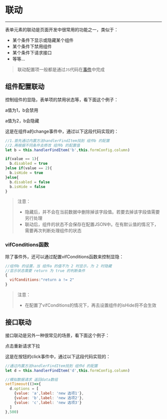 # 联动
***

表单元素的联动是页面开发中很常用的功能之一，类似于：

- 某个条件下显示或隐藏某个组件
- 某个条件下禁用组件
- 某个条件下请求接口
- 等等...

> 联动配置项一般都是通过`JS`代码在[事件](/menu/event.md)中完成

## 组件配置联动

控制组件的显隐，表单项的禁用状态等，看下面这个例子：

<output data-lang="output">
  <el-form :model="formLinkage" label-width="100px" label-suffix=":" style="width:300px;">
    <el-form-item prop="a" label="组件a">
      <el-input v-model="formLinkage.a" @change="aChange"></el-input>
    </el-form-item>
    <el-form-item prop="b" label="组件b" v-if="!bHide">
      <el-select v-model="formLinkage.b" :disabled="bDisabled">
        <el-option
          v-for="item in optionsb"
          :key="item.value"
          :label="item.label"
          :value="item.value">
        </el-option>
      </el-select>
    </el-form-item>
  </el-form>
  a值为1，b会禁用
  <p>a值为2，b会隐藏</p>
</output>

这是在组件a的change事件中，通过以下这段代码实现的：
```js
//1.首先通过内置方法handlerFindItem找到 组件b 的配置
//2.再根据不同条件去修改 组件b 的配置值
let b = this.handlerFindItem('b',this.formConfig.column) 

if(value == 1){
  b.disabled = true
}else if(value == 2){
  b.isHide = true
}else{
  b.disabled = false
  b.isHide = false
}
```
> 注意：
> - 隐藏后，并不会在当前数据中删除掉该字段值。若要去掉该字段值需要另行处理
> - 联动后，组件的状态不会保存在配置JSON中。在有默认值的情况下，需要再次判断处理组件的状态

### vifConditions函数

除了事件外，还可以通过配置vifConditions函数来控制显隐：
```js
//组件b 的设置，当 组件a 的值不为 2 时显示，为 2 时隐藏
//显示状态需要 return 为 true 的判断条件
{
  vifConditions:"return a != 2"
}
```
> 注意：
> - 在配置了vifConditions的情况下，再去设置组件的isHide将不会生效

## 接口联动

接口联动是另外一种很常见的场景，看下面这个例子：

<output data-lang="output" v-loading="loadingd">
  <el-form :model="formLinkage" label-width="100px" label-suffix=":" style="width:600px;">
    <el-form-item prop="c" label="">
      <el-button @click="cClick" type="primary">点击重新请求下拉</el-button>
    </el-form-item>
    <el-form-item prop="d" label="组件d">
      <el-radio-group v-model="formLinkage.d">
        <el-radio
          v-for="item in optionsd"
          :key="item.value"
          :label="item.label"
          :value="item.value">
        </el-radio>
      </el-radio-group>
    </el-form-item>
  </el-form>
</output>

这是在按钮的click事件中，通过以下这段代码实现的：
```js
//通过内置方法handlerFindItem找到 组件d 的配置
let d = this.handlerFindItem('d',this.formConfig.column) 

//模拟数据请求 返回data数组 
setTimeout(()=>{
  d.options = [
    {value: 'a',label: 'new 选项1'}, 
    {value: 'b',label: 'new 选项2'}, 
    {value: 'c',label: 'new 选项3'}
  ]
},500)
```